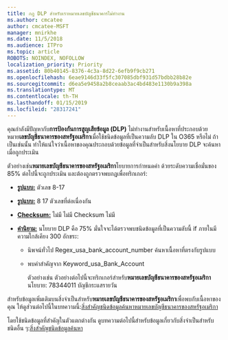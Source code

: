 ```yaml
---
title: กฎ DLP สำหรับเราหมายเลขบัญชีธนาคารไม่ทำงาน
ms.author: cmcatee
author: cmcatee-MSFT
manager: mnirkhe
ms.date: 11/5/2018
ms.audience: ITPro
ms.topic: article
ROBOTS: NOINDEX, NOFOLLOW
localization_priority: Priority
ms.assetid: 80b40145-8376-4c3a-8d22-6efb9f9cb271
ms.openlocfilehash: 6eae9146d33f5fc307085dbf931d57bdbb28b82e
ms.sourcegitcommit: d6ea5e9458a2b8ceaab3ac4bd483e1130b9a398a
ms.translationtype: MT
ms.contentlocale: th-TH
ms.lasthandoff: 01/15/2019
ms.locfileid: "28317241"
---
```

คุณกำลังมีปัญหากับ**การป้องกันการสูญเสียข้อมูล (DLP)** ไม่ทำงานสำหรับเนื้อหาที่ประกอบด้วยหมาย**เลขบัญชีธนาคารของสหรัฐอเมริกา**เมื่อใช้ชนิดข้อมูลที่เป็นความลับ DLP ใน O365 หรือไม่ ถ้าเป็นเช่นนั้น ทำให้แน่ใจว่าเนื้อหาของคุณประกอบด้วยข้อมูลที่จำเป็นสำหรับสิ่งนโยบาย DLP จะค้นหาเมื่อถูกประเมิน 
  
ตัวอย่างเช่น**หมายเลขบัญชีธนาคารของสหรัฐอเมริกา**โยบายการกำหนดค่า ด้วยระดับความเชื่อมั่นของ 85% ต่อไปนี้จะถูกประเมิน และต้องถูกตรวจพบกฎเพื่อทริกเกอร์: 
  
- **[รูปแบบ:](https://docs.microsoft.com/en-us/office365/securitycompliance/what-the-sensitive-information-types-look-for#format-77)** ตัวเลข 8-17 
    
- **[รูปแบบ:](https://docs.microsoft.com/en-us/office365/securitycompliance/what-the-sensitive-information-types-look-for#pattern-77)** 8 17 ตัวเลขที่ต่อเนื่องกัน 
    
- **[Checksum:](https://docs.microsoft.com/en-us/office365/securitycompliance/what-the-sensitive-information-types-look-for#checksum-76)** ไม่มี ไม่มี Checksum ไม่มี 
    
- **[คำนิยาม:](https://docs.microsoft.com/en-us/office365/securitycompliance/what-the-sensitive-information-types-look-for)** นโยบาย DLP คือ 75% มั่นใจจะได้ตรวจพบชนิดข้อมูลที่เป็นความลับนี้ if ภายในมีความใกล้เคียง 300 อักขระ: 
    
  - นิพจน์ทั่วไป Regex_usa_bank_account_number ค้นหาเนื้อหาที่ตรงกับรูปแบบ
    
  - พบคำสำคัญจาก Keyword_usa_Bank_Account
    
    ตัวอย่างเช่น ตัวอย่างต่อไปนี้จะทริกเกอร์สำหรับ**หมายเลขบัญชีธนาคารของสหรัฐอเมริกา**นโยบาย: 78344011 บัญชีกระแสรายวัน 
    
สำหรับข้อมูลเพิ่มเติมบนสิ่งจำเป็นสำหรับ**หมายเลขบัญชีธนาคารของสหรัฐอเมริกา**เพื่อพบกับเนื้อหาของคุณ ให้ดูส่วนต่อไปนี้ในบทความนี้:[สิ่งสำคัญชนิดข้อมูลค้นหาหมายเลขบัญชีธนาคารของสหรัฐอเมริกา](https://docs.microsoft.com/en-us/office365/securitycompliance/what-the-sensitive-information-types-look-for#us-bank-account-number)
  
โดยใช้ชนิดข้อมูลที่สำคัญในตัวแตกต่างกัน ดูบทความต่อไปนี้สำหรับข้อมูลเกี่ยวกับสิ่งจำเป็นสำหรับชนิดอื่น ๆ:[สิ่งสำคัญชนิดข้อมูลค้นหา](https://docs.microsoft.com/en-us/office365/securitycompliance/what-the-sensitive-information-types-look-for)
  

